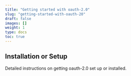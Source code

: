 ```yaml
---
title: "Getting started with oauth-2.0"
slug: "getting-started-with-oauth-20"
draft: false
images: []
weight: 1
type: docs
toc: true
---
```


## Installation or Setup
Detailed instructions on getting oauth-2.0 set up or installed.

